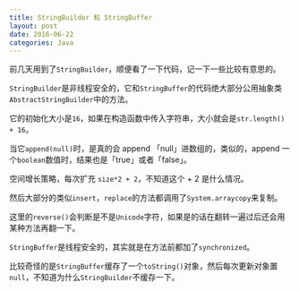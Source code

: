 ```yaml
---
title: StringBuilder 和 StringBuffer
layout: post
date: 2016-06-22
categories: Java
---
```


前几天用到了`StringBuilder`，顺便看了一下代码，记一下一些比较有意思的。

`StringBuilder`是非线程安全的，它和`StringBuffer`的代码绝大部分公用抽象类`AbstractStringBuilder`中的方法。


它的初始化大小是`16`，如果在构造函数中传入字符串，大小就会是`str.length() + 16`。

当它`append(null)`时，是真的会 append 「null」进数组的，类似的，append 一个`boolean`数值时，结果也是「true」或者「false」。

空间增长策略，每次扩充 `size*2 + 2`，不知道这个 + 2 是什么情况。

然后大部分的类似`insert`，`replace`的方法都调用了`System.arraycopy`来复制。

这里的`reverse()`会判断是不是`Unicode`字符，如果是的话在翻转一遍过后还会用某种方法再翻一下。

`StringBuffer`是线程安全的，其实就是在方法前都加了`synchronized`。

比较奇怪的是`StringBuffer`缓存了一个`toString()`对象，然后每次更新对象置`null`，不知道为什么`StringBuilder`不缓存一下。


